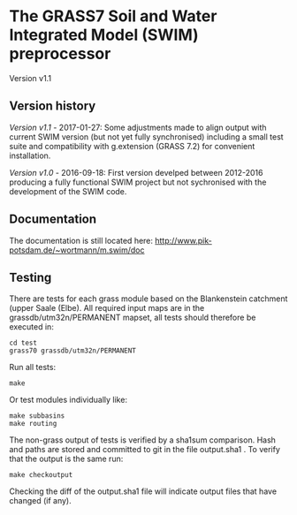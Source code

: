 # The GRASS7 Soil and Water Integrated Model (SWIM) preprocessor

Version v1.1

## Version history

*Version v1.1* - 2017-01-27:
Some adjustments made to align output with current SWIM version (but not yet fully synchronised) including a small test suite and compatibility with g.extension (GRASS 7.2) for convenient installation.

*Version v1.0* - 2016-09-18:
First version develped between 2012-2016 producing a fully functional SWIM project but not sychronised with the development of the SWIM code.


## Documentation

The documentation is still located here:
http://www.pik-potsdam.de/~wortmann/m.swim/doc


## Testing

There are tests for each grass module based on the Blankenstein catchment (upper Saale (Elbe). All required input maps are in the grassdb/utm32n/PERMANENT mapset, all tests should therefore be executed in:
```
cd test
grass70 grassdb/utm32n/PERMANENT
```
Run all tests:
```
make
```
Or test modules individually like:
```
make subbasins
make routing
```
The non-grass output of tests is verified by a sha1sum comparison.
Hash and paths are stored and committed to git in the file output.sha1 .
To verify that the output is the same run:
```
make checkoutput
```
Checking the diff of the output.sha1 file will indicate output files that have changed (if any).
